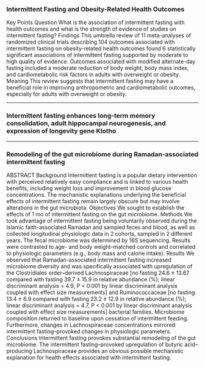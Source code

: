 ### Intermittent Fasting and Obesity-Related Health Outcomes

Key Points Question What is the association of intermittent fasting with health outcomes and what is the strength of evidence of studies on intermittent fasting? Findings This umbrella review of 11 meta-analyses of randomized clinical trials describing 104 outcomes associated with intermittent fasting on obesity-related health outcomes found 6 statistically significant associations of intermittent fasting supported by moderate to high quality of evidence. Outcomes associated with modified alternate-day fasting included a moderate reduction of body weight, body mass index, and cardiometabolic risk factors in adults with overweight or obesity. Meaning This review suggests that intermittent fasting may have a beneficial role in improving anthropometric and cardiometabolic outcomes, especially for adults with overweight or obesity.

---

### Intermittent fasting enhances long-term memory consolidation, adult hippocampal neurogenesis, and expression of longevity gene Klotho

---

### Remodeling of the gut microbiome during Ramadan-associated intermittent fasting

ABSTRACT Background Intermittent fasting is a popular dietary intervention with perceived relatively easy compliance and is linked to various health benefits, including weight loss and improvement in blood glucose concentrations. The mechanistic explanations underlying the beneficial effects of intermittent fasting remain largely obscure but may involve alterations in the gut microbiota. Objectives We sought to establish the effects of 1 mo of intermittent fasting on the gut microbiome. Methods We took advantage of intermittent fasting being voluntarily observed during the Islamic faith-associated Ramadan and sampled feces and blood, as well as collected longitudinal physiologic data in 2 cohorts, sampled in 2 different years. The fecal microbiome was determined by 16S sequencing. Results were contrasted to age- and body weight–matched controls and correlated to physiologic parameters (e.g., body mass and calorie intake). Results We observed that Ramadan-associated intermittent fasting increased microbiome diversity and was specifically associated with upregulation of the Clostridiales order–derived Lachnospiraceae [no fasting 24.6 ± 13.67 compared with fasting 39.7 ± 15.9 in relative abundance (%); linear discriminant analysis = 4.9, P < 0.001 by linear discriminant analysis coupled with effect size measurements] and Ruminococcaceae [no fasting 13.4 ± 6.9 compared with fasting 23.2 ± 12.9 in relative abundance (%); linear discriminant analysis = 4.7, P < 0.001 by linear discriminant analysis coupled with effect size measurements] bacterial families. Microbiome composition returned to baseline upon cessation of intermittent feeding. Furthermore, changes in Lachnospiraceae concentrations mirrored intermittent fasting–provoked changes in physiologic parameters. Conclusions Intermittent fasting provokes substantial remodeling of the gut microbiome. The intermittent fasting–provoked upregulation of butyric acid–producing Lachnospiraceae provides an obvious possible mechanistic explanation for health effects associated with intermittent fasting.
